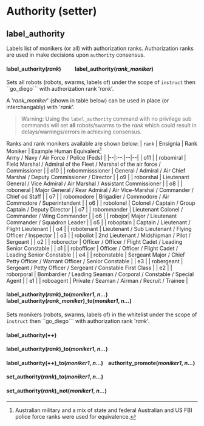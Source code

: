 # Authority (setter)



## label_authority
Labels list of monikers (or all) with authorization ranks.  Authorization ranks are used in make decisions upon ```authority``` consensus.
#### label_authority(*rank*) &nbsp; &nbsp; &nbsp; &nbsp; &nbsp; label_authority(*rank_moniker*)
Sets all robots (robots, swarms, labels of) under the scope of ```instruct``` then ``go_diego``` with authorization rank '*rank*'.

A '*rank_moniker*' (shown in table below) can be used in place (or interchangably) with '*rank*'.
> Warning:
> Using the ```label_authority``` command with no privilege sub commands will set **all** robots/swarms to the *rank* which could result in delays/warnings/errors in achieving consensus.

Ranks and rank monikers available are shown below:
| ```rank``` | Ensignia | Rank Moniker | Example Human Equivalent[^human_ranks]<br>Army / Navy / Air Force / Police (Feds) |
|--|:--:|--|--|
| o11 | | robomiral | Field Marshal / Admiral of the Fleet / Marshal of the air force / Commissioner |
| o10 | | robommisssioner | General / Admiral / Air Chief Marshal /  Deputy Commissioner / Director |
| o9 | | roborshal | Lieutenant General / Vice Admiral / Air Marshal /  Assistant Commissioner |
| o8 | | roboneral | Major General / Rear Admiral / Air Vice-Marshal / Commander / Chief od Staff |
| o7 | | robomodore | Brigadier / Commodore / Air Commodore / Superintendent |
| o6 | | robolonel | Colonel / Captain / Group Captain / Deputy Director |
| o7 | | robommander | Lieutenant Colonel / Commander / Wing Commander |
| o6 | | robojor| Major / Lieutenant Commander / Squadron Leader |
| o5 | | roboptain | Captain / Lieutenant / Flight Lieutenant |
| o4 | | robotenant | Lieutenant / Sub Lieutenant / Flying Officer / Inspector |
| o3 | | roboilot | 2nd Lieutenant / Midshipman / Pilot / Sergeant |
| o2 | | roborector | Officer / Officer / Flight Cadet / Leading Senior Constable |
| o1 | | robofficer | Officer / Officer / Flight Cadet / Leading Senior Constable |
| e4 | | robonstable | Sergeant Major / Chief Petty Officer / Warrant Officer / Senior Constable |
| e3 | | robergeant | Sergeant /  Petty Officer / Sergeant / Constable First Class |
| e2 | | roborporal | Bombardier / Leading Seaman / Corporal / Constable / Special Agent |
| e1 | | roboagent | Private / Seaman / Airman / Recruit / Trainee |
[^human_ranks]: Australian military and a mix of state and federal Australian and US FBI police force ranks were used for equivalence.
#### label_authority(*rank*)_to(*moniker1*, *n…*) &nbsp; &nbsp; &nbsp; &nbsp; &nbsp; label_authority(*rank_moniker*)_to(*moniker1*, *n…*) 
Sets monikers (robots, swarms, labels of) in the whitelist under the scope of ```instruct``` then ``go_diego``` with authorization rank '*rank*'.
#### label_authority(++)

#### label_authority(*rank*)_to(*moniker1*, *n…*)

####  label_authority(++)_to(*moniker1*, *n…*) &nbsp; &nbsp;authority_promote(*moniker1*, *n…*)

#### set_authority(*rank*)_to(*moniker1*, *n…*)
#### set_authority(*rank*)_not(*moniker1*, *n…*)